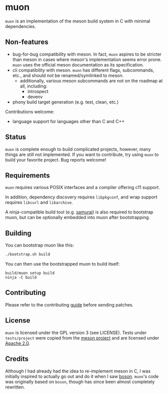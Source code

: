 # muon

`muon` is an implementation of the meson build system in C with minimal
dependencies.

## Non-features

- bug-for-bug compatibility with meson.  In fact, `muon` aspires to be stricter
  than meson in cases where meson's implementation seems error prone.  `muon`
  uses the official meson documentation as its specification.
- cli compatibility with meson.  `muon` has different flags, subcommands, etc.,
  and should _not_ be renamed/symlinked to meson.
  - additionally, various meson subcommands are not on the roadmap at all,
    including:
    - introspect
    - devenv
- phony build target generation (e.g. test, clean, etc.)

Contributions welcome:
- language support for languages other than C and C++

## Status

`muon` is complete enough to build complicated projects, however, many things
are still not implemented.  If you want to contribute, try using `muon` to build
your favorite project.  Bug reports welcome!

## Requirements

`muon` requires various POSIX interfaces and a compiler offering c11 support.

In addition, dependency discovery requires `libpkgconf`, and wrap support
requires `libcurl` and `libarchive`.

A ninja-compatible build tool (e.g.
[samurai](https://github.com/michaelforney/samurai)) is also required to
bootstrap muon, but can be optionally embedded into muon after bootstrapping.

## Building

You can bootstrap muon like this:

```sh
./bootstrap.sh build
```

You can then use the bootstrapped muon to build itself:

```
build/muon setup build
ninja -C build
```

## Contributing

Please refer to the contributing
[guide](https://git.sr.ht/~lattis/muon/tree/master/item/CONTRIBUTING.md) before
sending patches.

## License

`muon` is licensed under the GPL version 3 (see LICENSE).  Tests under
`tests/project` were copied from the [meson
project](https://github.com/mesonbuild/meson/tree/master/test%20cases) and are
licensed under [Apache 2.0](https://www.apache.org/licenses/LICENSE-2.0.txt).

## Credits

Although I had already had the idea to re-implement meson in C, I was initially
inspired to actually go out and do it when I saw
[boson](https://sr.ht/~bl4ckb0ne/boson/).  `muon`'s code was originally based on
`boson`, though has since been almost completely rewritten.
